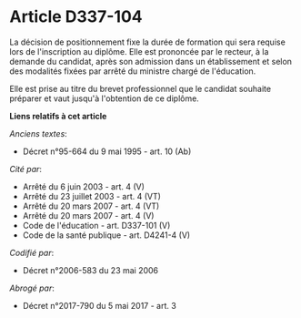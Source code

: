 # Article D337-104

La décision de positionnement fixe la durée de formation qui sera requise lors de l'inscription au diplôme. Elle est
prononcée par le recteur, à la demande du candidat, après son admission dans un établissement et selon des modalités fixées
par arrêté du ministre chargé de l'éducation.

Elle est prise au titre du brevet professionnel que le candidat souhaite préparer et vaut jusqu'à l'obtention de ce diplôme.

**Liens relatifs à cet article**

_Anciens textes_:

  - Décret n°95-664 du 9 mai 1995 - art. 10 (Ab)

_Cité par_:

  - Arrêté du 6 juin 2003 - art. 4 (V)
  - Arrêté du 23 juillet 2003 - art. 4 (VT)
  - Arrêté du 20 mars 2007 - art. 4 (VT)
  - Arrêté du 20 mars 2007 - art. 4 (V)
  - Code de l'éducation - art. D337-101 (V)
  - Code de la santé publique - art. D4241-4 (V)

_Codifié par_:

  - Décret n°2006-583 du 23 mai 2006

_Abrogé par_:

  - Décret n°2017-790 du 5 mai 2017 - art. 3
